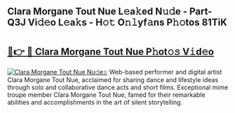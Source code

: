 ## Clara Morgane Tout Nue L𝚎a𝚔ed N𝚞𝚍e - Part-Q3J Vi𝚍𝚎o L𝚎a𝚔s - H𝚘𝚝 O𝚗𝚕yf𝚊ns P𝚑𝚘tos 81TiK

# <h2><a href="http://kf9nf4g.oniu.top/?m=Clara+Morgane+Tout+Nue">🔗👉 🔴 Clara Morgane Tout Nue P𝚑ot𝚘𝚜 V𝚒d𝚎o</a></h2>

[![Clara Morgane Tout Nue Nu𝚍e𝚜](https://i.imgur.com/0qMVB7G.gif)](http://kf9nf4g.oniu.top/?m=Clara+Morgane+Tout+Nue)
Web-based performer and digital artist Clara Morgane Tout Nue, acclaimed for sharing dance and lifestyle ideas through solo and collaborative dance acts and short films. Exceptional mime troupe member Clara Morgane Tout Nue, famed for their remarkable abilities and accomplishments in the art of silent storytelling.  
